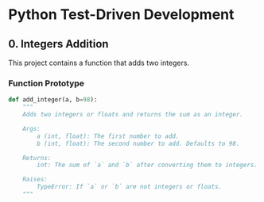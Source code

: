 # Python Test-Driven Development

## 0. Integers Addition

This project contains a function that adds two integers.

### Function Prototype

```python
def add_integer(a, b=98):
    """
    Adds two integers or floats and returns the sum as an integer.

    Args:
        a (int, float): The first number to add.
        b (int, float): The second number to add. Defaults to 98.

    Returns:
        int: The sum of `a` and `b` after converting them to integers.

    Raises:
        TypeError: If `a` or `b` are not integers or floats.
    """
